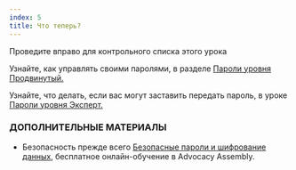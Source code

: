 ```yaml
---
index: 5
title: Что теперь?
---
```

Проведите вправо для контрольного списка этого урока

Узнайте, как управлять своими паролями, в разделе [Пароли уровня Продвинутый.](umbrella://information/passwords/advanced)

Узнайте, что делать, если вас могут заставить передать пароль, в уроке [Пароли уровня Эксперт.](umbrella://information/passwords/expert)

### ДОПОЛНИТЕЛЬНЫЕ МАТЕРИАЛЫ

* Безопасность прежде всего [Безопасные пароли и шифрование данных](https://advocacyassembly.org/en/courses/31/#/chapter/1/lesson/1), бесплатное онлайн-обучение в Advocacy Assembly.